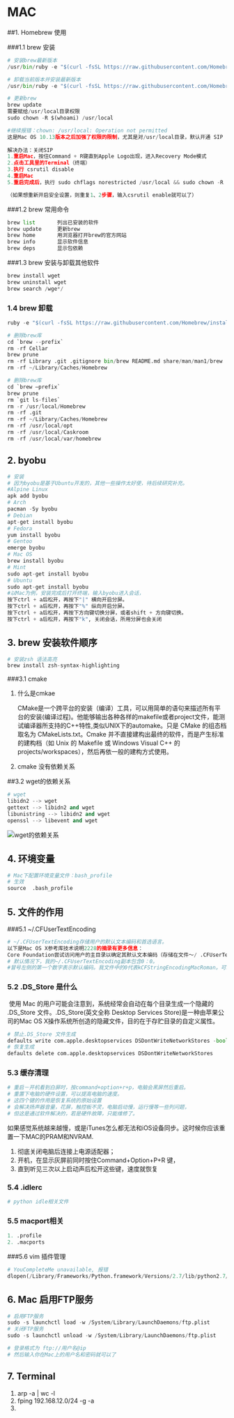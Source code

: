 #  MAC

##1. Homebrew 使用 

###1.1 brew 安装

```python
# 安装brew最新版本
/usr/bin/ruby -e "$(curl -fsSL https://raw.githubusercontent.com/Homebrew/install/master/install)"

# 卸载当前版本并安装最新版本
/usr/bin/ruby -e "$(curl -fsSL https://raw.githubusercontent.com/Homebrew/install/master/uninstall)"

# 更新brew
brew update
需要赋给/usr/local目录权限
sudo chown -R $(whoami) /usr/local

#继续报错：chown: /usr/local: Operation not permitted
这是Mac OS 10.13版本之后加强了权限的限制，尤其是对/usr/local目录，默认开通 SIP （System Intergrity Protection），它禁止了软件以root身份在Mac上运行（参考https://blog.csdn.net/shaobo8910/article/details/81121314）。
  
解决办法：关闭SIP
1.重启Mac，按住Command + R键直到Apple Logo出现，进入Recovery Mode模式
2.点击工具里的Terminal（终端）
3.执行 csrutil disable
4.重启Mac
5.重启完成后，执行 sudo chflags norestricted /usr/local && sudo chown -R fxp/usr/local

（如果想重新开启安全设置，则重复1、2步骤，输入csrutil enable就可以了）
```

###1.2 brew 常用命令

```python
brew list       列出已安装的软件
brew update     更新brew
brew home       用浏览器打开brew的官方网站
brew info       显示软件信息
brew deps       显示包依赖
```

###1.3 brew 安装与卸载其他软件

```python
brew install wget
brew uninstall wget
brew search /wge*/
```

### 1.4 brew 卸载

```python
ruby -e "$(curl -fsSL https://raw.githubusercontent.com/Homebrew/install/master/uninstall)"
```

```python
# 删除brew库
cd `brew --prefix`
rm -rf Cellar
brew prune
rm -rf Library .git .gitignore bin/brew README.md share/man/man1/brew
rm -rf ~/Library/Caches/Homebrew
```

```python
# 删除brew库
cd `brew –prefix`
brew prune
rm `git ls-files`
rm -r /usr/local/Homebrew
rm -rf .git
rm -rf ~/Library/Caches/Homebrew
rm -rf /usr/local/opt
rm -rf /usr/local/Caskroom
rm -rf /usr/local/var/homebrew
```



## 2. byobu

```python
# 安装
# 因为byobu是基于Ubuntu开发的，其他一些操作太好使，待后续研究补充。
#Alpine Linux    
apk add byobu
# Arch    
pacman -Sy byobu
# Debian    
apt-get install byobu
# Fedora    
yum install byobu
# Gentoo    
emerge byobu
# Mac OS    
brew install byobu
# Mint    
sudo apt-get install byobu
# Ubuntu    
sudo apt-get install byobu
#以Mac为例，安装完成后打开终端，输入byobu进入会话，
按下ctrl + a后松开，再按下"|" 横向开启分屏。
按下ctrl + a后松开，再按下"%" 纵向开启分屏。
按下ctrl + a后松开，再按下方向键切换分屏，或者shift + 方向键切换。
按下ctrl + a后松开，再按下"k", 关闭会话，所用分屏也会关闭
```



## 3. brew 安装软件顺序

```python
# 安装zsh 语法高亮
brew install zsh-syntax-highlighting
```

###3.1 cmake

1. 什么是cmkae

   ​	CMake是一个跨平台的安装（编译）工具，可以用简单的语句来描述所有平台的安装(编译过程)。他能够输出各种各样的makefile或者project文件，能测试编译器所支持的C++特性,类似UNIX下的automake。只是 CMake 的组态档取名为 CMakeLists.txt。Cmake 并不直接建构出最终的软件，而是产生标准的建构档（如 Unix 的 Makefile 或 Windows Visual C++ 的 projects/workspaces），然后再依一般的建构方式使用。

2. cmake 没有依赖关系



##3.2 wget的依赖关系

```python
# wget 
libidn2 --> wget
gettext --> libidn2 and wget
libunistring --> libidn2 and wget
openssl --> libevent and wget 
```

![wget的依赖关系](/Users/henry/Documents/截图/Py截图/wget的依赖关系.png)



## 4. 环境变量

```python
# Mac下配置环境变量文件：bash_profile
# 生效
source  .bash_profile 
```

## 5. 文件的作用

###5.1 ~/.CFUserTextEncoding

```python
# ~/.CFUserTextEncoding存储用户的默认文本编码和首选语言。
以下是Mac OS X参考库技术说明2228的摘录有更多信息：
Core Foundation尝试访问用户的主目录以确定其默认文本编码（存储在文件〜/ .CFUserTextEncoding中）。如果将EUID切换为登录用户的UID然后调用CF，则Core Foundation访问此文件时可能会出现问题。您可以通过设置一个环境变量来阻止此访问，该变量告诉Core Foundation要使用的默认文本编码。环境变量名称为__CF_USER_TEXT_ENCODING。其值应使用格式字符串“0x％X：0：0”构造，其中％X由登录用户的UID替换。
# 默认情况下，我的~/.CFUserTextEncoding副本包含0：0。
#冒号左侧的第一个数字表示默认编码。我文件中的0代表kCFStringEncodingMacRoman。可以在CFString Reference
```

### 5.2 .DS_Store 是什么

​	使用 Mac 的用户可能会注意到，系统经常会自动在每个目录生成一个隐藏的 .DS_Store 文件。.DS_Store(英文全称 Desktop Services Store)是一种由苹果公司的Mac OS X操作系统所创造的隐藏文件，目的在于存贮目录的自定义属性。

```python
# 禁止.DS_Store 文件生成
defaults write com.apple.desktopservices DSDontWriteNetworkStores -bool TRUE
# 恢复生成
defaults delete com.apple.desktopservices DSDontWriteNetworkStores
```

### 5.3 缓存清理

```python
# 重启－开机看到白屏时，按command+option+r+p，电脑会黑屏然后重启。
# 重置下电脑的硬件设置，可以提高电脑的速度。
# 这四个键的作用是恢复系统的原始设置
# 会解决扬声器音量，花屏，触控板不灵，电脑启动慢，运行慢等一些列问题，
# 但这是通过软件解决的，若是硬件故障，只能维修了。
```

​	如果感觉系统越来越慢，或是iTunes怎么都无法和iOS设备同步。这时候你应该重置一下MAC的PRAM和NVRAM.

1. 彻底关闭电脑后连接上电源适配器；
2. 开机，在显示灰屏前同时按住Command+Option+P+R 键，
3. 直到听见三次以上启动声后松开这些键，速度就恢复

### 5.4 .idlerc 

```python
# python idle相关文件
```

### 5.5 macport相关

```python
1. .profile 
2. .macports 
```

###5.6 vim 插件管理

```python
# YouCompleteMe unavailable, 报错
dlopen(/Library/Frameworks/Python.framework/Versions/2.7/lib/python2.7/lib-dynload/itertools.so, 0x0002): code signature in (/Library/Frameworks/Python.framework/Versions/2.7/lib/python2.7/lib-dynload/itertools.so) not valid for use in process: mapped file has no cdhash, completely unsigned? Code has to be at least ad-hoc signed.
```

## 6. Mac 启用FTP服务

```python
# 启用FTP服务
sudo -s launchctl load -w /System/Library/LaunchDaemons/ftp.plist
# 关闭FTP服务
sudo -s launchctl unload -w /System/Library/LaunchDaemons/ftp.plist
```

```python
# 登录格式为 ftp://用户名@ip 
# 然后输入你在Mac上的用户名和密码就可以了
```

## 7. Terminal

1. arp -a | wc -l
2. fping 192.168.12.0/24 -g -a
3. 

